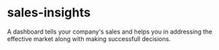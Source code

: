 # sales-insights
A dashboard tells your company's sales and helps you in addressing the effective market along with making successfull decisions.
